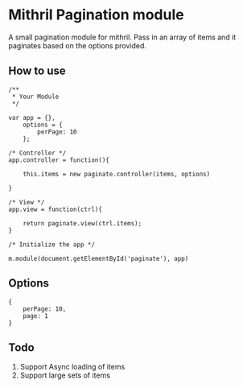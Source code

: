 # Mithril Pagination module

A small pagination module for mithril. Pass in an array of items and it paginates based on the options provided.

## How to use

	/**
	 * Your Module
	 */
	
	var app = {},
		options = {
			perPage: 10
		};

	/* Controller */
	app.controller = function(){			

		this.items = new paginate.controller(items, options)			

	}

	/* View */
	app.view = function(ctrl){

		return paginate.view(ctrl.items);
	}

	/* Initialize the app */

	m.module(document.getElementById('paginate'), app)


## Options

	{
		perPage: 10,
		page: 1
	}

## Todo

1. Support Async loading of items
2. Support large sets of items